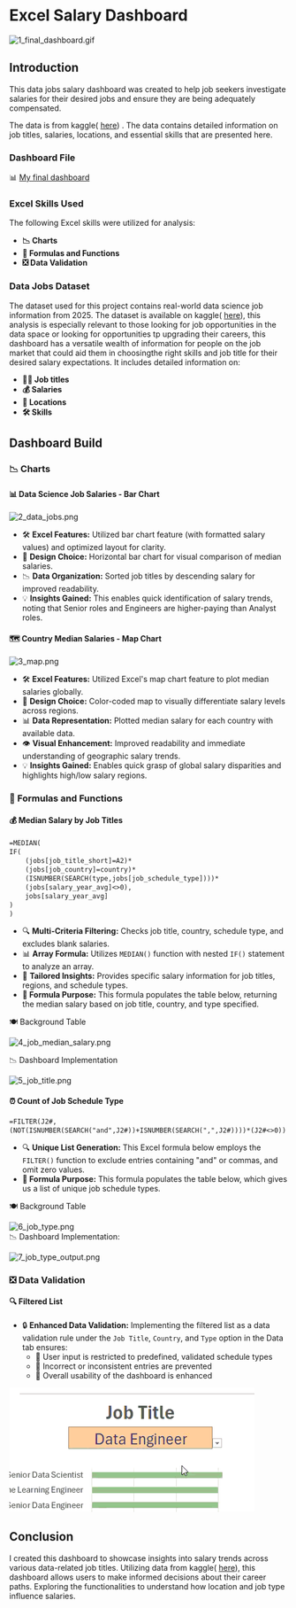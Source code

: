 # Excel Salary Dashboard

![1_final_dashboard.gif](assets/1_final_dashboard.gif)

## Introduction

This data jobs salary dashboard was created to help job seekers investigate salaries for their desired jobs and ensure they are being adequately compensated. 

The data is from kaggle( [here](https://www.kaggle.com/datasets/lukebarousse/data-analyst-job-postings-google-search/data)) . The data contains detailed information on job titles, salaries, locations, and essential skills that are presented here.

### Dashboard File
📊 [My final dashboard ](1_Jobs_Salary_Dashboard/salary_dashboard_final.xlsx)

### Excel Skills Used

The following Excel skills were utilized for analysis:

- **📉 Charts**
- **🧮 Formulas and Functions**
- **❎ Data Validation**

### Data Jobs Dataset

The dataset used for this project contains real-world data science job information from 2025. The dataset is available on kaggle( [here](https://www.kaggle.com/datasets/lukebarousse/data-analyst-job-postings-google-search/data)), this analysis is especially relevant to those looking for job opportunities in the data space or looking for opportunities tp upgrading their careers, this dashboard has a versatile wealth of information for people on the job market that could aid them in choosingthe right skills and job title for their desired salary expectations. It includes detailed information on:

- **👨‍💼 Job titles**
- **💰 Salaries**
- **📍 Locations**
- **🛠️ Skills**

## Dashboard Build

### 📉 Charts

#### 📊 Data Science Job Salaries - Bar Chart

![2_data_jobs.png](assets/2_data_jobs.png)

- 🛠️ **Excel Features:** Utilized bar chart feature (with formatted salary values) and optimized layout for clarity.
- 🎨 **Design Choice:** Horizontal bar chart for visual comparison of median salaries.
- 📉 **Data Organization:** Sorted job titles by descending salary for improved readability.
- 💡 **Insights Gained:** This enables quick identification of salary trends, noting that Senior roles and Engineers are higher-paying than Analyst roles.

#### 🗺️ Country Median Salaries - Map Chart

![3_map.png](assets/3_map.png)

- 🛠️ **Excel Features:** Utilized Excel's map chart feature to plot median salaries globally.
- 🎨 **Design Choice:** Color-coded map to visually differentiate salary levels across regions.
- 📊 **Data Representation:** Plotted median salary for each country with available data.
- 👁️ **Visual Enhancement:** Improved readability and immediate understanding of geographic salary trends.
- 💡 **Insights Gained:** Enables quick grasp of global salary disparities and highlights high/low salary regions.

### 🧮 Formulas and Functions

#### 💰 Median Salary by Job Titles

```
=MEDIAN(
IF(
    (jobs[job_title_short]=A2)*
    (jobs[job_country]=country)*
    (ISNUMBER(SEARCH(type,jobs[job_schedule_type])))*
    (jobs[salary_year_avg]<>0),
    jobs[salary_year_avg]
)
)
```

- 🔍 **Multi-Criteria Filtering:** Checks job title, country, schedule type, and excludes blank salaries.
- 📊 **Array Formula:** Utilizes `MEDIAN()` function with nested `IF()` statement to analyze an array.
- 🎯 **Tailored Insights:** Provides specific salary information for job titles, regions, and schedule types.
- **🔢 Formula Purpose:** This formula populates the table below, returning the median salary based on job title, country, and type specified.

🍽️ Background Table

![4_job_median_salary.png](assets/4_job_median_salary.png)

📉 Dashboard Implementation

![5_job_title.png](assets/5_job_title.png)

#### ⏰ Count of Job Schedule Type

```
=FILTER(J2#,(NOT(ISNUMBER(SEARCH("and",J2#))+ISNUMBER(SEARCH(",",J2#))))*(J2#<>0))
```

- 🔍 **Unique List Generation:** This Excel formula below employs the `FILTER()` function to exclude entries containing "and" or commas, and omit zero values.
- **🔢 Formula Purpose:** This formula populates the table below, which gives us a list of unique job schedule types.

🍽️ Background Table

![6_job_type.png](assets/6_job_type.png)  
📉 Dashboard Implementation:

![7_job_type_output.png](assets/7_job_type_output.png)

### ❎ Data Validation

#### 🔍 Filtered List

- 🔒 **Enhanced Data Validation:** Implementing the filtered list as a data validation rule under the `Job Title`, `Country`, and `Type` option in the Data tab ensures:
    - 🎯 User input is restricted to predefined, validated schedule types
    - 🚫 Incorrect or inconsistent entries are prevented
    - 👥 Overall usability of the dashboard is enhanced

![8_data validation.gif](assets/8_data_validation.gif)

## Conclusion

I created this dashboard to showcase insights into salary trends across various data-related job titles. Utilizing data from kaggle( [here](https://www.kaggle.com/datasets/lukebarousse/data-analyst-job-postings-google-search/data)), this dashboard allows users to make informed decisions about their career paths. Exploring the functionalities to understand how location and job type influence salaries. 
